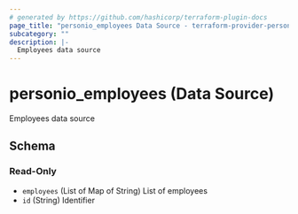 ```yaml
---
# generated by https://github.com/hashicorp/terraform-plugin-docs
page_title: "personio_employees Data Source - terraform-provider-personio"
subcategory: ""
description: |-
  Employees data source
---
```


# personio_employees (Data Source)

Employees data source



<!-- schema generated by tfplugindocs -->
## Schema

### Read-Only

- `employees` (List of Map of String) List of employees
- `id` (String) Identifier


